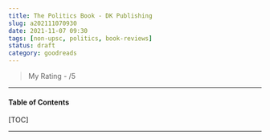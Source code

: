 ```yaml
---
title: The Politics Book - DK Publishing
slug: a202111070930
date: 2021-11-07 09:30
tags: [non-upsc, politics, book-reviews]
status: draft
category: goodreads
---
```


> My Rating - /5

***

<h4>Table of Contents</h4>
[TOC]

***

